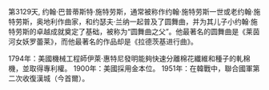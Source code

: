 第3129天, 约翰·巴普蒂斯特·施特劳斯，通常被称作约翰·施特劳斯一世或老约翰·施特劳斯，奥地利作曲家，和约瑟夫·兰纳一起普及了圆舞曲，并为其儿子小约翰·施特劳斯的卓越成就奠定了基础，被称为“圆舞曲之父”。他最著名的圆舞曲是《莱茵河女妖罗蕾莱》，而他最著名的作品却是《拉德茨基进行曲》。
 
 
1794年：美國機械工程師伊萊·惠特尼發明能夠快速分離棉花纖維和種子的軋棉機，並取得專利權。
1900年：美國採用金本位。
1951年：在韓戰中，聯合國軍第二次收復漢城（今首爾）。